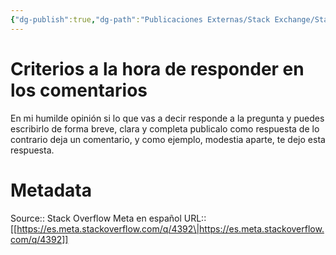 ```yaml
---
{"dg-publish":true,"dg-path":"Publicaciones Externas/Stack Exchange/Stack Overflow en español/Stack Overflow en español Meta/es.meta.stackoverflow.com-4392.md","permalink":"/publicaciones-externas/stack-exchange/stack-overflow-en-espanol/stack-overflow-en-espanol-meta/es-meta-stackoverflow-com-4392/","title":"Criterios a la hora de responder en los comentarios","hide":true,"noteIcon":"\"0\"","created":"2024-04-03T12:49:10.631-06:00","updated":"2024-04-05T16:44:04.271-06:00"}
---
```


# Criterios a la hora de responder en los comentarios

En mi humilde opinión si lo que vas a decir responde a la pregunta y puedes escribirlo de forma breve, clara y completa publicalo como respuesta de lo contrario deja un comentario, y como ejemplo, modestia aparte, te dejo esta respuesta.



# Metadata
Source:: Stack Overflow Meta en español
URL:: [[https://es.meta.stackoverflow.com/q/4392\|https://es.meta.stackoverflow.com/q/4392]]


